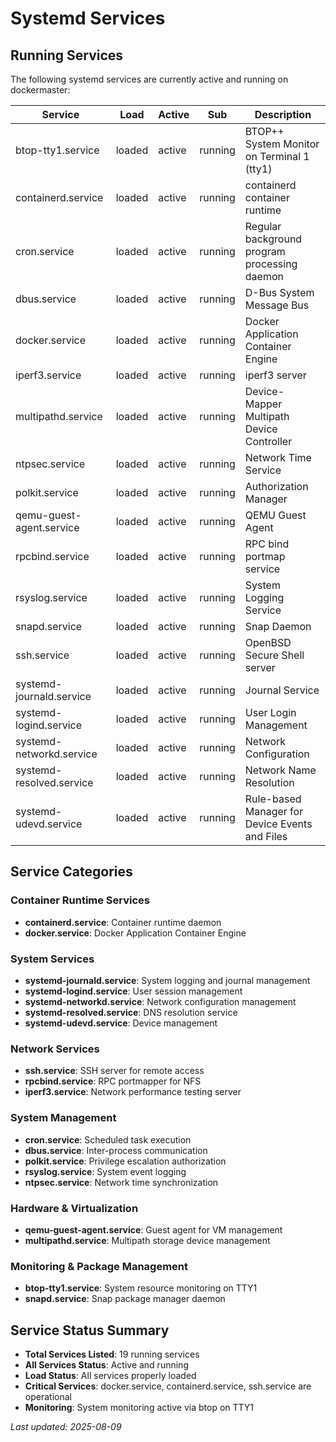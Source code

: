 # Systemd Services

## Running Services

The following systemd services are currently active and running on dockermaster:

| Service | Load | Active | Sub | Description |
|---------|------|--------|-----|-------------|
| btop-tty1.service | loaded | active | running | BTOP++ System Monitor on Terminal 1 (tty1) |
| containerd.service | loaded | active | running | containerd container runtime |
| cron.service | loaded | active | running | Regular background program processing daemon |
| dbus.service | loaded | active | running | D-Bus System Message Bus |
| docker.service | loaded | active | running | Docker Application Container Engine |
| iperf3.service | loaded | active | running | iperf3 server |
| multipathd.service | loaded | active | running | Device-Mapper Multipath Device Controller |
| ntpsec.service | loaded | active | running | Network Time Service |
| polkit.service | loaded | active | running | Authorization Manager |
| qemu-guest-agent.service | loaded | active | running | QEMU Guest Agent |
| rpcbind.service | loaded | active | running | RPC bind portmap service |
| rsyslog.service | loaded | active | running | System Logging Service |
| snapd.service | loaded | active | running | Snap Daemon |
| ssh.service | loaded | active | running | OpenBSD Secure Shell server |
| systemd-journald.service | loaded | active | running | Journal Service |
| systemd-logind.service | loaded | active | running | User Login Management |
| systemd-networkd.service | loaded | active | running | Network Configuration |
| systemd-resolved.service | loaded | active | running | Network Name Resolution |
| systemd-udevd.service | loaded | active | running | Rule-based Manager for Device Events and Files |

## Service Categories

### Container Runtime Services
- **containerd.service**: Container runtime daemon
- **docker.service**: Docker Application Container Engine

### System Services
- **systemd-journald.service**: System logging and journal management
- **systemd-logind.service**: User session management
- **systemd-networkd.service**: Network configuration management
- **systemd-resolved.service**: DNS resolution service
- **systemd-udevd.service**: Device management

### Network Services
- **ssh.service**: SSH server for remote access
- **rpcbind.service**: RPC portmapper for NFS
- **iperf3.service**: Network performance testing server

### System Management
- **cron.service**: Scheduled task execution
- **dbus.service**: Inter-process communication
- **polkit.service**: Privilege escalation authorization
- **rsyslog.service**: System event logging
- **ntpsec.service**: Network time synchronization

### Hardware & Virtualization
- **qemu-guest-agent.service**: Guest agent for VM management
- **multipathd.service**: Multipath storage device management

### Monitoring & Package Management
- **btop-tty1.service**: System resource monitoring on TTY1
- **snapd.service**: Snap package manager daemon

## Service Status Summary

- **Total Services Listed**: 19 running services
- **All Services Status**: Active and running
- **Load Status**: All services properly loaded
- **Critical Services**: docker.service, containerd.service, ssh.service are operational
- **Monitoring**: System monitoring active via btop on TTY1

*Last updated: 2025-08-09*
